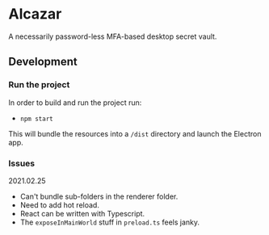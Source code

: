 # Alcazar

A necessarily password-less MFA-based desktop secret vault.

## Development

### Run the project

In order to build and run the project run:

-   `npm start`

This will bundle the resources into a `/dist` directory and launch the Electron app.

### Issues

2021.02.25

-   Can't bundle sub-folders in the renderer folder.
-   Need to add hot reload.
-   React can be written with Typescript.
-   The `exposeInMainWorld` stuff in `preload.ts` feels janky.
